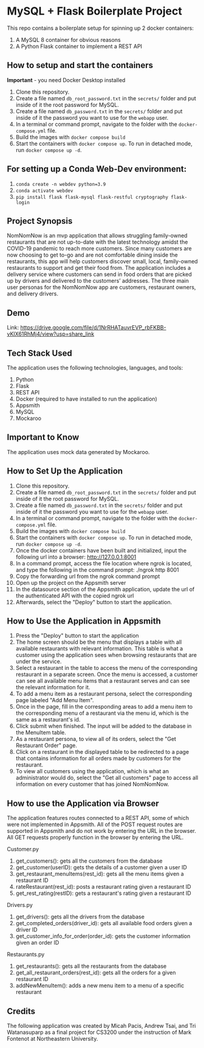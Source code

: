 # MySQL + Flask Boilerplate Project

This repo contains a boilerplate setup for spinning up 2 docker containers: 
1. A MySQL 8 container for obvious reasons
1. A Python Flask container to implement a REST API

## How to setup and start the containers
**Important** - you need Docker Desktop installed

1. Clone this repository.  
1. Create a file named `db_root_password.txt` in the `secrets/` folder and put inside of it the root password for MySQL. 
1. Create a file named `db_password.txt` in the `secrets/` folder and put inside of it the password you want to use for the `webapp` user. 
1. In a terminal or command prompt, navigate to the folder with the `docker-compose.yml` file.  
1. Build the images with `docker compose build`
1. Start the containers with `docker compose up`.  To run in detached mode, run `docker compose up -d`. 

## For setting up a Conda Web-Dev environment:

1. `conda create -n webdev python=3.9`
1. `conda activate webdev`
1. `pip install flask flask-mysql flask-restful cryptography flask-login`

## Project Synopsis

NomNomNow is an mvp application that allows struggling family-owned restaurants that are not up-to-date with the latest technology amidst the COVID-19 pandemic to reach more customers. Since many customers are now choosing to get to-go and are not comfortable dining inside the restaurants, this app will help customers discover small, local, family-owned restaurants to support and get their food from. The application includes a delivery service where customers can send in food orders that are picked up by drivers and delivered to the customers’ addresses. The three main user personas for the NomNomNow app are customers, restaurant owners, and delivery drivers. 

## Demo
Link: https://drive.google.com/file/d/1NrRHATauvrEVP_rbFKBB-vKIX61RhMj4/view?usp=share_link 

## Tech Stack Used
The application uses the following technologies, languages, and tools:
1. Python
2. Flask
1. REST API
1. Docker (required to have installed to run the application)
1. Appsmith
1. MySQL
1. Mockaroo

## Important to Know
The application uses mock data generated by Mockaroo.

## How to Set Up the Application
1. Clone this repository.  
1. Create a file named `db_root_password.txt` in the `secrets/` folder and put inside of it the root password for MySQL. 
1. Create a file named `db_password.txt` in the `secrets/` folder and put inside of it the password you want to use for the `webapp` user. 
1. In a terminal or command prompt, navigate to the folder with the `docker-compose.yml` file.  
1. Build the images with `docker compose build`
1. Start the containers with `docker compose up`.  To run in detached mode, run `docker compose up -d`. 
1. Once the docker containers have been built and initialized, input the following url into a browser: http://127.0.0.1:8001
1. In a command prompt, access the file location where ngrok is located, and type the following in the command prompt: ./ngrok http 8001
1. Copy the forwarding url from the ngrok command prompt
1. Open up the project on the Appsmith server
1. In the datasource section of the Appsmith application, update the url of the authenticated API with the copied ngrok url
1. Afterwards, select the "Deploy" button to start the application.


## How to Use the Application in Appsmith
1. Press the "Deploy" button to start the application
1. The home screen should be the menu that displays a table with all available restaurants with relevant information. This table is what a customer using the application sees when browsing restaurants that are under the service.
1. Select a restaurant in the table to access the menu of the corresponding restaurant in a separate screen. Once the menu is accessed, a customer can see all available menu items that a restaurant serves and can see the relevant information for it.
1. To add a menu item as a restaurant persona, select the corresponding page labeled "Add Menu Item".
1. Once in the page, fill in the corresponding areas to add a menu item to the corresponding menu of a restaurant via the menu id, which is the same as a restaurant's id.
1. Click submit when finished. The input will be added to the database in the MenuItem table.
1. As a restaurant persona, to view all of its orders, select the "Get Restaurant Order" page.
1. Click on a restaurant in the displayed table to be redirected to a page that contains information for all orders made by customers for the restaurant.
1. To view all customers using the application, which is what an administrator would do, select the "Get all customers" page to access all information on every customer that has joined NomNomNow.


## How to use the Application via Browser
The application features routes connected to a REST API, some of which were not implemented in Appsmith. All of the POST request routes are supported in Appsmith and do not work by entering the URL in the browser. All GET requests properly function in the browser by entering the URL.

Customer.py
1. get_customers(): gets all the customers from the database
3. get_customer(userID): gets the details of a customer given a user ID
4. get_restaurant_menuItems(rest_id): gets all the menu items given a restaurant ID
5. rateRestaurant(rest_id): posts a restaurant rating given a restaurant ID
6. get_rest_rating(restID): gets a restaurant's rating given a restaurant ID

Drivers.py
1. get_drivers(): gets all the drivers from the database
2. get_completed_orders(driver_id): gets all available food orders given a driver ID
3. get_customer_info_for_order(order_id): gets the customer information given an order ID

Restaurants.py
1. get_restaurants(): gets all the restaurants from the database
2. get_all_restaurant_orders(rest_id): gets all the orders for a given restaurant ID
3. addNewMenuItem(): adds a new menu item to a menu of a specific restaurant

## Credits
The following application was created by Micah Pacis, Andrew Tsai, and Tri Watanasuparp as a final project for CS3200 under the instruction of Mark Fontenot at Northeastern University.





